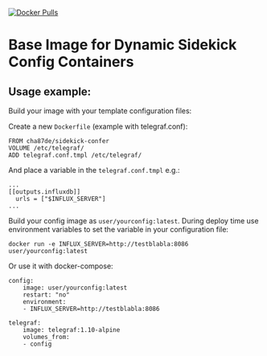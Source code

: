 [![Docker Pulls](https://img.shields.io/docker/pulls/cha87de/sidekick-confer.svg)](https://hub.docker.com/r/cha87de/sidekick-confer/)

# Base Image for Dynamic Sidekick Config Containers

## Usage example:

Build your image with your template configuration files:

Create a new `Dockerfile` (example with telegraf.conf):

```
FROM cha87de/sidekick-confer
VOLUME /etc/telegraf/
ADD telegraf.conf.tmpl /etc/telegraf/
```

And place a variable in the `telegraf.conf.tmpl` e.g.:

```
...
[[outputs.influxdb]]
  urls = ["$INFLUX_SERVER"]
...
```

Build your config image as `user/yourconfig:latest`. During deploy time use environment variables to set the variable in your configuration file:

```
docker run -e INFLUX_SERVER=http://testblabla:8086 user/yourconfig:latest
```

Or use it with docker-compose:

```
config:
    image: user/yourconfig:latest
    restart: "no"
    environment:
    - INFLUX_SERVER=http://testblabla:8086

telegraf:
    image: telegraf:1.10-alpine
    volumes_from:
    - config
```

